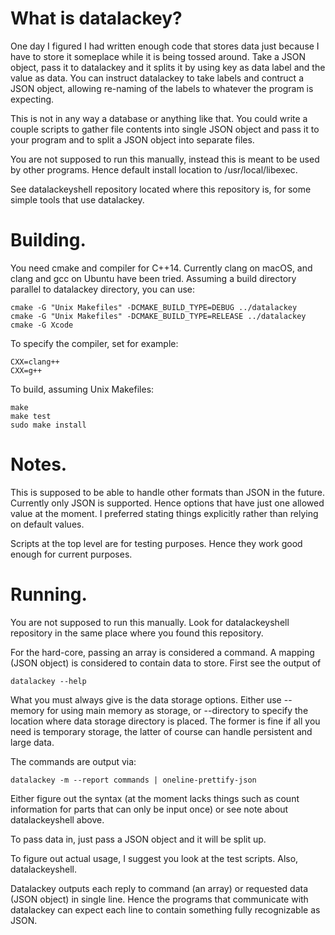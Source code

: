 # What is datalackey?

One day I figured I had written enough code that stores data just because
I have to store it someplace while it is being tossed around. Take a JSON
object, pass it to datalackey and it splits it by using key as data label
and the value as data. You can instruct datalackey to take labels and
contruct a JSON object, allowing re-naming of the labels to whatever the
program is expecting.

This is not in any way a database or anything like that. You could write
a couple scripts to gather file contents into single JSON object and pass
it to your program and to split a JSON object into separate files.

You are not supposed to run this manually, instead this is meant to be used
by other programs. Hence default install location to /usr/local/libexec.

See datalackeyshell repository located where this repository is, for some
simple tools that use datalackey.

# Building.

You need cmake and compiler for C++14. Currently clang on macOS, and clang
and gcc on Ubuntu have been tried. Assuming a build directory parallel to
datalackey directory, you can use:

    cmake -G "Unix Makefiles" -DCMAKE_BUILD_TYPE=DEBUG ../datalackey
    cmake -G "Unix Makefiles" -DCMAKE_BUILD_TYPE=RELEASE ../datalackey
    cmake -G Xcode

To specify the compiler, set for example:

    CXX=clang++
    CXX=g++

To build, assuming Unix Makefiles:

    make
    make test
    sudo make install


# Notes.

This is supposed to be able to handle other formats than JSON in the
future. Currently only JSON is supported. Hence options that have just one
allowed value at the moment. I preferred stating things explicitly rather
than relying on default values.

Scripts at the top level are for testing purposes. Hence they work good
enough for current purposes.

# Running.

You are not supposed to run this manually. Look for datalackeyshell
repository in the same place where you found this repository.

For the hard-core, passing an array is considered a command. A mapping
(JSON object) is considered to contain data to store. First see the output of

    datalackey --help

What you must always give is the data storage options. Either use --memory
for using main memory as storage, or --directory to specify the location
where data storage directory is placed. The former is fine if all you need
is temporary storage, the latter of course can handle persistent and large
data.

The commands are output via:

    datalackey -m --report commands | oneline-prettify-json

Either figure out the syntax (at the moment lacks things such as count
information for parts that can only be input once) or see note about
datalackeyshell above.

To pass data in, just pass a JSON object and it will be split up.

To figure out actual usage, I suggest you look at the test scripts. Also,
datalackeyshell.

Datalackey outputs each reply to command (an array) or requested data
(JSON object) in single line. Hence the programs that communicate with
datalackey can expect each line to contain something fully recognizable as
JSON.
